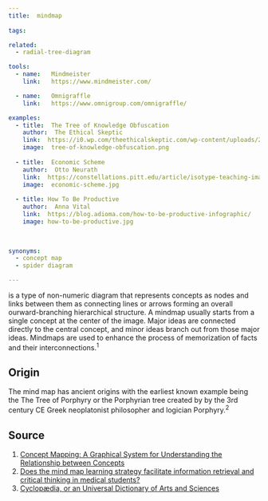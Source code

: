 ```yaml
---
title:  mindmap
  
tags:

related:
  - radial-tree-diagram

tools:
  - name:   Mindmeister
    link:   https://www.mindmeister.com/

  - name:   Omnigraffle
    link:   https://www.omnigroup.com/omnigraffle/

examples:
  - title:  The Tree of Knowledge Obfuscation
    author:  The Ethical Skeptic
    link:  https://i0.wp.com/theethicalskeptic.com/wp-content/uploads/2017/07/Tree-of-Knowledge-Obfuscation.png?ssl=1
    image:  tree-of-knowledge-obfuscation.png
    
  - title:  Economic Scheme
    author:  Otto Neurath
    link:  https://constellations.pitt.edu/article/isotype-teaching-images
    image:  economic-scheme.jpg
  
  - title: How To Be Productive
    author:  Anna Vital
    link:  https://blog.adioma.com/how-to-be-productive-infographic/
    image: how-to-be-productive.jpg
  
  

synonyms:
  - concept map
  - spider diagram

---
```


is a type of non-numeric diagram that represents concepts as nodes and links between them as connecting lines or arrows forming an overall ourward-branching hierarchical structure. A mindmap usually starts from a single concept at the center of the image. Major ideas are connected directly to the central concept, and minor ideas branch out from those major ideas. Mindmaps are used to enhance the process of memorization of facts and their interconnections.<sup>1</sup> 

<!--more-->

## Origin
The mind map has ancient origins with the earliest known example being the The Tree of Porphyry or the Porphyrian tree created by by the 3rd century CE Greek neoplatonist philosopher and logician Porphyry.<sup>2</sup>

## Source
1. [Concept Mapping: A Graphical System for Understanding the Relationship between Concepts](https://files.eric.ed.gov/fulltext/ED407938.pdf)
2. [Does the mind map learning strategy facilitate information retrieval and critical thinking in medical students?](https://bmcmededuc.biomedcentral.com/articles/10.1186/1472-6920-10-61)
3. [Cyclopædia, or an Universal Dictionary of Arts and Sciences](http://digicoll.library.wisc.edu/cgi-bin/HistSciTech/HistSciTech-idx?type=turn&id=HistSciTech.Cyclopaedia01&entity=HistSciTech.Cyclopaedia01.p0168)
